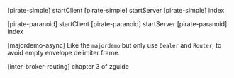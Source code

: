 [pirate-simple] startClient
[pirate-simple] startServer
[pirate-simple] index

[pirate-paranoid] startClient
[pirate-paranoid] startServer
[pirate-paranoid] index

[majordemo-async] Like the `majordemo` but only use `Dealer` and `Router`,
to avoid empty envelope delimiter frame.

[inter-broker-routing] chapter 3 of zguide
